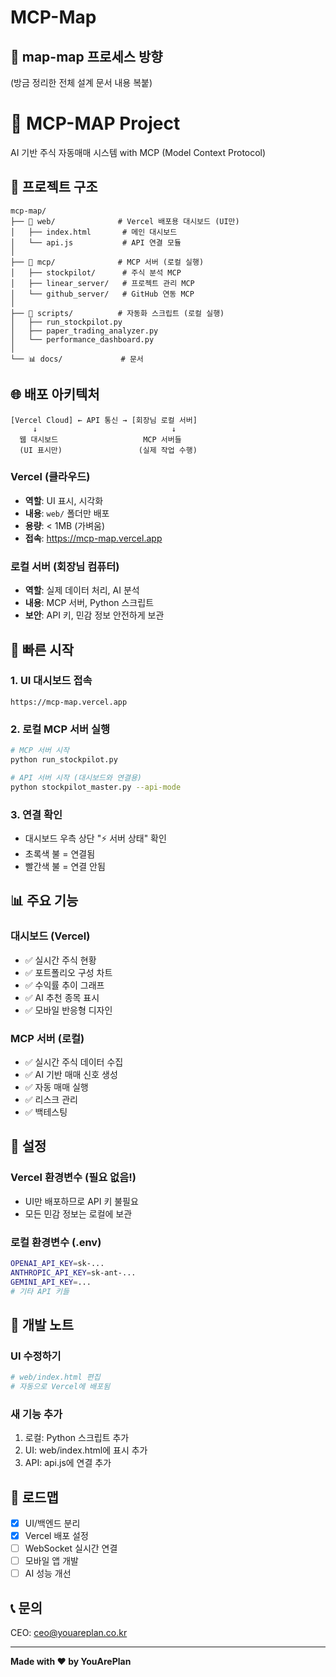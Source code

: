 # MCP-Map

## 📑 map-map 프로세스 방향
(방금 정리한 전체 설계 문서 내용 복붙)

# 🚀 MCP-MAP Project

AI 기반 주식 자동매매 시스템 with MCP (Model Context Protocol)

## 📁 프로젝트 구조

```
mcp-map/
├── 📱 web/              # Vercel 배포용 대시보드 (UI만)
│   ├── index.html       # 메인 대시보드
│   └── api.js           # API 연결 모듈
│
├── 🧠 mcp/              # MCP 서버 (로컬 실행)
│   ├── stockpilot/      # 주식 분석 MCP
│   ├── linear_server/   # 프로젝트 관리 MCP
│   └── github_server/   # GitHub 연동 MCP
│
├── 🤖 scripts/          # 자동화 스크립트 (로컬 실행)
│   ├── run_stockpilot.py
│   ├── paper_trading_analyzer.py
│   └── performance_dashboard.py
│
└── 📊 docs/             # 문서
```

## 🌐 배포 아키텍처

```
[Vercel Cloud] ← API 통신 → [회장님 로컬 서버]
     ↓                              ↓
  웹 대시보드                   MCP 서버들
  (UI 표시만)                 (실제 작업 수행)
```

### Vercel (클라우드)
- **역할**: UI 표시, 시각화
- **내용**: `web/` 폴더만 배포
- **용량**: < 1MB (가벼움)
- **접속**: https://mcp-map.vercel.app

### 로컬 서버 (회장님 컴퓨터)
- **역할**: 실제 데이터 처리, AI 분석
- **내용**: MCP 서버, Python 스크립트
- **보안**: API 키, 민감 정보 안전하게 보관

## 🚀 빠른 시작

### 1. UI 대시보드 접속
```
https://mcp-map.vercel.app
```

### 2. 로컬 MCP 서버 실행
```bash
# MCP 서버 시작
python run_stockpilot.py

# API 서버 시작 (대시보드와 연결용)
python stockpilot_master.py --api-mode
```

### 3. 연결 확인
- 대시보드 우측 상단 "⚡ 서버 상태" 확인
- 초록색 불 = 연결됨
- 빨간색 불 = 연결 안됨

## 📊 주요 기능

### 대시보드 (Vercel)
- ✅ 실시간 주식 현황
- ✅ 포트폴리오 구성 차트
- ✅ 수익률 추이 그래프
- ✅ AI 추천 종목 표시
- ✅ 모바일 반응형 디자인

### MCP 서버 (로컬)
- ✅ 실시간 주식 데이터 수집
- ✅ AI 기반 매매 신호 생성
- ✅ 자동 매매 실행
- ✅ 리스크 관리
- ✅ 백테스팅

## 🔧 설정

### Vercel 환경변수 (필요 없음!)
- UI만 배포하므로 API 키 불필요
- 모든 민감 정보는 로컬에 보관

### 로컬 환경변수 (.env)
```bash
OPENAI_API_KEY=sk-...
ANTHROPIC_API_KEY=sk-ant-...
GEMINI_API_KEY=...
# 기타 API 키들
```

## 📝 개발 노트

### UI 수정하기
```bash
# web/index.html 편집
# 자동으로 Vercel에 배포됨
```

### 새 기능 추가
1. 로컬: Python 스크립트 추가
2. UI: web/index.html에 표시 추가
3. API: api.js에 연결 추가

## 🎯 로드맵

- [x] UI/백엔드 분리
- [x] Vercel 배포 설정
- [ ] WebSocket 실시간 연결
- [ ] 모바일 앱 개발
- [ ] AI 성능 개선

## 📞 문의

CEO: ceo@youareplan.co.kr

---

**Made with ❤️ by YouArePlan**

